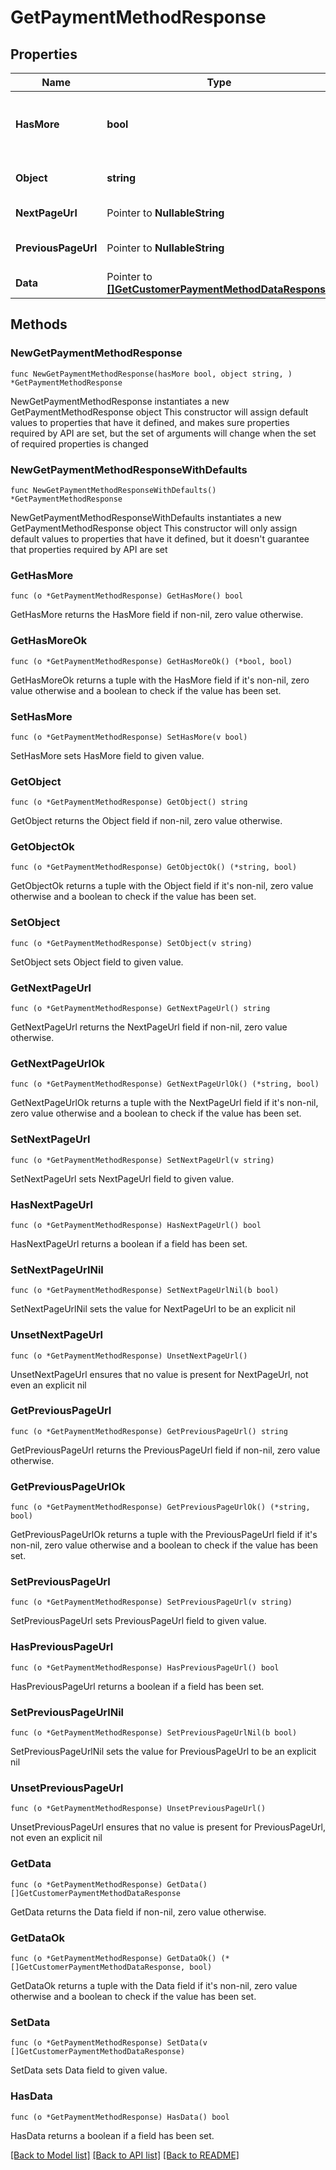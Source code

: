 # GetPaymentMethodResponse

## Properties

Name | Type | Description | Notes
------------ | ------------- | ------------- | -------------
**HasMore** | **bool** | Indicates if there are more pages to be requested | 
**Object** | **string** | Object type, in this case is list | 
**NextPageUrl** | Pointer to **NullableString** | URL of the next page. | [optional] 
**PreviousPageUrl** | Pointer to **NullableString** | Url of the previous page. | [optional] 
**Data** | Pointer to [**[]GetCustomerPaymentMethodDataResponse**](GetCustomerPaymentMethodDataResponse.md) |  | [optional] 

## Methods

### NewGetPaymentMethodResponse

`func NewGetPaymentMethodResponse(hasMore bool, object string, ) *GetPaymentMethodResponse`

NewGetPaymentMethodResponse instantiates a new GetPaymentMethodResponse object
This constructor will assign default values to properties that have it defined,
and makes sure properties required by API are set, but the set of arguments
will change when the set of required properties is changed

### NewGetPaymentMethodResponseWithDefaults

`func NewGetPaymentMethodResponseWithDefaults() *GetPaymentMethodResponse`

NewGetPaymentMethodResponseWithDefaults instantiates a new GetPaymentMethodResponse object
This constructor will only assign default values to properties that have it defined,
but it doesn't guarantee that properties required by API are set

### GetHasMore

`func (o *GetPaymentMethodResponse) GetHasMore() bool`

GetHasMore returns the HasMore field if non-nil, zero value otherwise.

### GetHasMoreOk

`func (o *GetPaymentMethodResponse) GetHasMoreOk() (*bool, bool)`

GetHasMoreOk returns a tuple with the HasMore field if it's non-nil, zero value otherwise
and a boolean to check if the value has been set.

### SetHasMore

`func (o *GetPaymentMethodResponse) SetHasMore(v bool)`

SetHasMore sets HasMore field to given value.


### GetObject

`func (o *GetPaymentMethodResponse) GetObject() string`

GetObject returns the Object field if non-nil, zero value otherwise.

### GetObjectOk

`func (o *GetPaymentMethodResponse) GetObjectOk() (*string, bool)`

GetObjectOk returns a tuple with the Object field if it's non-nil, zero value otherwise
and a boolean to check if the value has been set.

### SetObject

`func (o *GetPaymentMethodResponse) SetObject(v string)`

SetObject sets Object field to given value.


### GetNextPageUrl

`func (o *GetPaymentMethodResponse) GetNextPageUrl() string`

GetNextPageUrl returns the NextPageUrl field if non-nil, zero value otherwise.

### GetNextPageUrlOk

`func (o *GetPaymentMethodResponse) GetNextPageUrlOk() (*string, bool)`

GetNextPageUrlOk returns a tuple with the NextPageUrl field if it's non-nil, zero value otherwise
and a boolean to check if the value has been set.

### SetNextPageUrl

`func (o *GetPaymentMethodResponse) SetNextPageUrl(v string)`

SetNextPageUrl sets NextPageUrl field to given value.

### HasNextPageUrl

`func (o *GetPaymentMethodResponse) HasNextPageUrl() bool`

HasNextPageUrl returns a boolean if a field has been set.

### SetNextPageUrlNil

`func (o *GetPaymentMethodResponse) SetNextPageUrlNil(b bool)`

 SetNextPageUrlNil sets the value for NextPageUrl to be an explicit nil

### UnsetNextPageUrl
`func (o *GetPaymentMethodResponse) UnsetNextPageUrl()`

UnsetNextPageUrl ensures that no value is present for NextPageUrl, not even an explicit nil
### GetPreviousPageUrl

`func (o *GetPaymentMethodResponse) GetPreviousPageUrl() string`

GetPreviousPageUrl returns the PreviousPageUrl field if non-nil, zero value otherwise.

### GetPreviousPageUrlOk

`func (o *GetPaymentMethodResponse) GetPreviousPageUrlOk() (*string, bool)`

GetPreviousPageUrlOk returns a tuple with the PreviousPageUrl field if it's non-nil, zero value otherwise
and a boolean to check if the value has been set.

### SetPreviousPageUrl

`func (o *GetPaymentMethodResponse) SetPreviousPageUrl(v string)`

SetPreviousPageUrl sets PreviousPageUrl field to given value.

### HasPreviousPageUrl

`func (o *GetPaymentMethodResponse) HasPreviousPageUrl() bool`

HasPreviousPageUrl returns a boolean if a field has been set.

### SetPreviousPageUrlNil

`func (o *GetPaymentMethodResponse) SetPreviousPageUrlNil(b bool)`

 SetPreviousPageUrlNil sets the value for PreviousPageUrl to be an explicit nil

### UnsetPreviousPageUrl
`func (o *GetPaymentMethodResponse) UnsetPreviousPageUrl()`

UnsetPreviousPageUrl ensures that no value is present for PreviousPageUrl, not even an explicit nil
### GetData

`func (o *GetPaymentMethodResponse) GetData() []GetCustomerPaymentMethodDataResponse`

GetData returns the Data field if non-nil, zero value otherwise.

### GetDataOk

`func (o *GetPaymentMethodResponse) GetDataOk() (*[]GetCustomerPaymentMethodDataResponse, bool)`

GetDataOk returns a tuple with the Data field if it's non-nil, zero value otherwise
and a boolean to check if the value has been set.

### SetData

`func (o *GetPaymentMethodResponse) SetData(v []GetCustomerPaymentMethodDataResponse)`

SetData sets Data field to given value.

### HasData

`func (o *GetPaymentMethodResponse) HasData() bool`

HasData returns a boolean if a field has been set.


[[Back to Model list]](../README.md#documentation-for-models) [[Back to API list]](../README.md#documentation-for-api-endpoints) [[Back to README]](../README.md)



